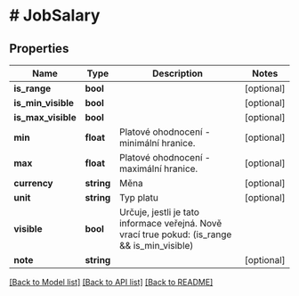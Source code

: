 # # JobSalary

## Properties

Name | Type | Description | Notes
------------ | ------------- | ------------- | -------------
**is_range** | **bool** |  | [optional]
**is_min_visible** | **bool** |  | [optional]
**is_max_visible** | **bool** |  | [optional]
**min** | **float** | Platové ohodnocení - minimální hranice. | [optional]
**max** | **float** | Platové ohodnocení - maximální hranice. | [optional]
**currency** | **string** | Měna | [optional]
**unit** | **string** | Typ platu | [optional]
**visible** | **bool** | Určuje, jestli je tato informace veřejná. Nově vrací true pokud: (is_range &amp;&amp; is_min_visible) || is_max_visible | [optional]
**note** | **string** |  | [optional]

[[Back to Model list]](../../README.md#models) [[Back to API list]](../../README.md#endpoints) [[Back to README]](../../README.md)
